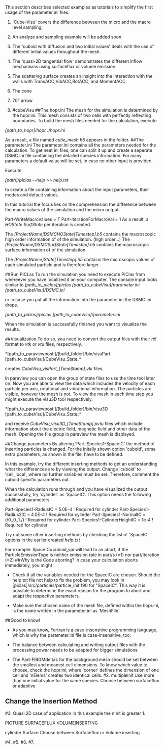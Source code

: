 This section describes selected examples as tutorials to simplify the first usage of the parameter.ini files.
1. 'Cube-Visu' covers the difference between the micro and the macro level sampling.
2. An analyze and sampling example will be added soon.
3. The 'cuboid with diffusion and two initial values' deals with the use of different initial values throughout the mesh. 
4. The 'quasi-2D tangential flow' demonstrates the different inflow mechanisms using surfaceflux or volume emission.
5. The scattering surface creates an insight into the interaction with the walls with TransACC,VibACC,RotACC, and MomentACC. 
6. The cone 
7. 70° arrow


1. #cubeVisu
##The hopr.ini
The mesh for the simulation is determined by the hopr.ini. 
This mesh consists of two cells with perfectly reflecting boundaries.
To build the mesh files needed for the calculation, execute

*[path_to_hopr]/hopr* *./hopr.ini*

As a result, a file named *cube_mesh.h5* appears in the folder. 
##The parameter.ini 
The parameter.ini contains all the parameters needed for the calculation. To get neat ini files, one can split it up and create a seperate DSMC.ini file containing the detailed species information.
For many parameters a default value will be set, in case no other input is provided. 

Execute 

*[path]/piclas --help >> help.txt* 

to create a file containing information about the input parameters, their modes and default values.

In this tutorial the focus lies on the comprehension the difference between the macro values of the simulation and the micro output.
 
Part-WriteMacroValues     = T
Part-IterationForMacroVal = 1 
As a result, a *HOState* *SurfState* per iteration is created.

The *[ProjectName]_DSMCHOState_[Timestep].h5* contains the macroscopic high order information of of the simulation. (high order...)
The *[ProjectName]_DSMCSurfState_[Timestep].h5* contains the macroscopic surface information of of the simulation.

The *[ProjectName]_State_[Timestep].h5* contains the microscopic values of each simulated particle and is therefore larger. 


##Run PICLas 
To run the simulation you need to execute PIClas from whereever you have localized it on your computer.
The console input looks similar to 
*[path_to_piclas]/piclas [path_to_cubeVisu]/parameter.ini [path_to_cubeVisu]/DSMC.ini*

or in case you put all the information into the parameter.ini the DSMC.ini drops.

*[path_to_piclas]/piclas [path_to_cubeVisu]/parameter.ini*

When the simulation is successfully finished you want to visualize the results.

##Visualization
To do so, you need to convert the output files with their *h5* format to *vtk* or *vtu* files, respectively.

*[path_to_paraviewposti]/[build_folder]/bin/visuPart [path_to_cubeVisu]/CubeVisu_State_\* 

creates *CubeVisu_visPart_[TimeStamp].vtk* files.

In paraview you can open the group of state files to use the time tool later on. 
Now you are able to view the data which includes the velocity of each particle per axis, rotational and vibrational information.
The particles are visible, however the mesh is not.
To view the mesh in each time step you might execute the visu3D tool respectively.

*[path_to_paraviewposti]/[build_folder]/bin/visu3D [path_to_cubeVisu]/CubeVisu_State_\* 

and receive *CubeVisu_visu3D_[TimeStamp].pvtu* files which include information about the electric field, magnetic field and other data of the mesh.
Opening the file group in paraview the mesh is displayed.

##Change parameters
By altering 'Part-Species1-SpaceIC' the method of inserting particles is changed. For the initally shown option 'cuboid', some extra parameters, as shown in the file, 
have to be defined.

In this example, try the different inserting methods to get an understanding what the differences are by viewing the output. Change 'cuboid' to 'cell_local', where no further 
variables must be set. Therefore, comment the cuboid specific parameters out.

When the calculation runs through and you have visualized the output successfully, try 'cylinder' as 'SpaceIC'. This option needs the following additional parameters


Part-Species1-RadiusIC              = 5.0E-4             ! Required for cylinder 
Part-Species1-Radius2IC             = 4.0E-4             ! Required for cylinder 
Part-Species1-NormalIC              = (/0.,0.,1./)       ! Required for cylinder 
Part-Species1-CylinderHeightIC      = 1e-4               ! Required for cylinder

Try out some other inserting methods by checking the list of 'SpaceIC' options in the earlier created *help.txt* 


For example: 
SpaceIC=cuboid_vpi will lead to an abort, if the ParticleEmissionType is neither emission rate in part/s (=1) nor part/iteration (=2)
##Why is the Code aborting?
In case your calculation aborts immediately,
you might
+ Check if all the variables needed for the SpaceIC are chosen. Should the help.txt file not help to fix the problem, you may look in [piclas]/src/particles/particle_init.f90 for "SpaceIC".
  This way it is possible to determine the exact reason for the program to abort and adapt the respective parameters.

+ Make sure the chosen name of the mesh file, defined within the hopr.ini, is the name written in the parameter.ini  as 'MeshFile'

##Good to know!

+ As you may know, Fortran is a case-insensitive programming language, which is why the parameter.ini file is case-insensitive, too.

+ The balance between calculating and writing output files with the processing power needs to be adapted for bigger simulations 

+ The Part-FIBGMdeltas for the background mesh should be set between the smallest and meanest cell dimensions.
  To know which value to choose, check the hopr.ini, where 'corner' defines the dimension of one cell and 'nElems' creates two identical cells.
#2. multipleInit
Use more than one initial value for the same species. Choose between surfaceflux or adaptive 
## Change the Insertion Method
 
#3. Quasi 2D case of application
In this example the nInit is greater 1.

PICTURE SURFACEFLUX
VOLUMEINSERTING

cylinder Surface
Choose between Surfaceflux or Volume inserting

#4. 
#5. 
#6. 
#7. 
